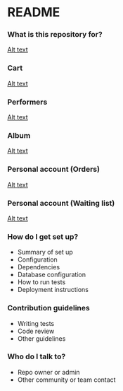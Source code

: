 # README #

### What is this repository for? ###


[Alt text](https://bitbucket.org/django-4/musicshop/raw/cf80ffc41f8369f8d84d9ea54a0c7edee3086122/images/musicshop.png)

### Cart ###

[Alt text](https://bitbucket.org/django-4/musicshop/raw/cf80ffc41f8369f8d84d9ea54a0c7edee3086122/images/musicshop1.png)

### Performers ###

[Alt text](https://bitbucket.org/django-4/musicshop/raw/cf80ffc41f8369f8d84d9ea54a0c7edee3086122/images/musicshop2.png)

### Album ###

[Alt text](https://bitbucket.org/django-4/musicshop/raw/cf80ffc41f8369f8d84d9ea54a0c7edee3086122/images/musicshop3.png)

### Personal account (Orders) ###

[Alt text](https://bitbucket.org/django-4/musicshop/raw/cf80ffc41f8369f8d84d9ea54a0c7edee3086122/images/musicshop4.png)

### Personal account (Waiting list) ###

[Alt text](https://bitbucket.org/django-4/musicshop/raw/cf80ffc41f8369f8d84d9ea54a0c7edee3086122/images/musicshop5.png)

### How do I get set up? ###

* Summary of set up
* Configuration
* Dependencies
* Database configuration
* How to run tests
* Deployment instructions

### Contribution guidelines ###

* Writing tests
* Code review
* Other guidelines

### Who do I talk to? ###

* Repo owner or admin
* Other community or team contact